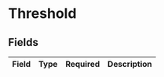 # Threshold


## Fields

| Field       | Type        | Required    | Description |
| ----------- | ----------- | ----------- | ----------- |